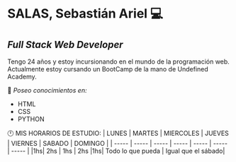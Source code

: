 # SALAS, Sebastián Ariel 💻
## *_Full Stack Web Developer_*

Tengo 24 años y estoy incursionando en el mundo de la programación web. Actualmente estoy cursando un BootCamp de la mano de Undefined Academy.

🧠 *Poseo conocimientos en:*
*  HTML
* CSS
* PYTHON

🕛 MIS HORARIOS DE ESTUDIO:
| LUNES | MARTES | MIERCOLES | JUEVES | VIERNES | SABADO | DOMINGO |
| ----- | ----- | ----- | ----- | ----- | ----- | ----- |
|1hs| 2hs | 1hs | 2hs |1hs| Todo lo que pueda | Igual que el sábado|
